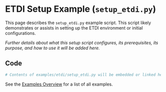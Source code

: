 # ETDI Setup Example (`setup_etdi.py`)

This page describes the `setup_etdi.py` example script. This script likely demonstrates or assists in setting up the ETDI environment or initial configurations.

*Further details about what this setup script configures, its prerequisites, its purpose, and how to use it will be added here.*

## Code

```python
# Contents of examples/etdi/setup_etdi.py will be embedded or linked here.
```

See the [Examples Overview](../index.md) for a list of all examples. 